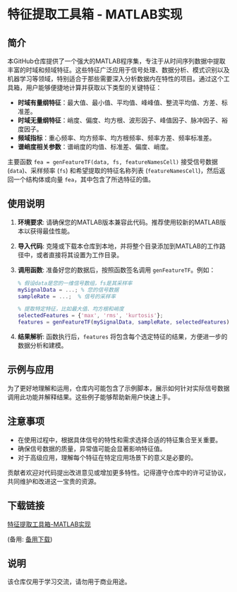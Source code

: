 # 特征提取工具箱 - MATLAB实现

## 简介

本GitHub仓库提供了一个强大的MATLAB程序集，专注于从时间序列数据中提取丰富的时域和频域特征。这些特征广泛应用于信号处理、数据分析、模式识别以及机器学习等领域，特别适合于那些需要深入分析数据内在特性的项目。通过这个工具箱，用户能够便捷地计算并获取以下类型的关键特征：

- **时域有量纲特征**：最大值、最小值、平均值、峰峰值、整流平均值、方差、标准差。
- **时域无量纲特征**：峭度、偏度、均方根、波形因子、峰值因子、脉冲因子、裕度因子。
- **频域指标**：重心频率、均方频率、均方根频率、频率方差、频率标准差。
- **谱峭度相关参数**：谱峭度的均值、标准差、偏度、峭度。

主要函数 `fea = genFeatureTF(data, fs, featureNamesCell)` 接受信号数据 (`data`)、采样频率 (`fs`) 和希望提取的特征名称列表 (`featureNamesCell`)，然后返回一个结构体或向量 `fea`，其中包含了所选特征的值。

## 使用说明

1. **环境要求**: 请确保您的MATLAB版本兼容此代码。推荐使用较新的MATLAB版本以获得最佳性能。
   
2. **导入代码**: 克隆或下载本仓库到本地，并将整个目录添加到MATLAB的工作路径中，或者直接将其设置为工作目录。

3. **调用函数**: 准备好您的数据后，按照函数签名调用 `genFeatureTF`。例如：
   ```matlab
   % 假设data是您的一维信号数组，fs是其采样率
   mySignalData = ...; % 您的信号数据
   sampleRate = ...;  % 信号的采样率
   
   % 提取特定特征，比如最大值、均方根和峭度
   selectedFeatures = {'max', 'rms', 'kurtosis'};
   features = genFeatureTF(mySignalData, sampleRate, selectedFeatures);
   ```
   
4. **结果解析**: 函数执行后，`features` 将包含每个选定特征的结果，方便进一步的数据分析和建模。

## 示例与应用

为了更好地理解和运用，仓库内可能包含了示例脚本，展示如何针对实际信号数据调用此功能并解释结果。这些例子能够帮助新用户快速上手。

## 注意事项

- 在使用过程中，根据具体信号的特性和需求选择合适的特征集合至关重要。
- 确保信号数据的质量，异常值可能会显著影响特征值。
- 对于高级应用，理解每个特征在特定应用场景下的意义是必要的。

贡献者欢迎对代码提出改进意见或增加更多特性。记得遵守仓库中的许可证协议，共同维护和改进这一宝贵的资源。

## 下载链接
[特征提取工具箱-MATLAB实现](https://pan.quark.cn/s/84384ae7e57f) 

(备用: [备用下载](https://pan.baidu.com/s/1lC24-svnFSeVjNEDygq7AA?pwd=1234))

## 说明

该仓库仅用于学习交流，请勿用于商业用途。
